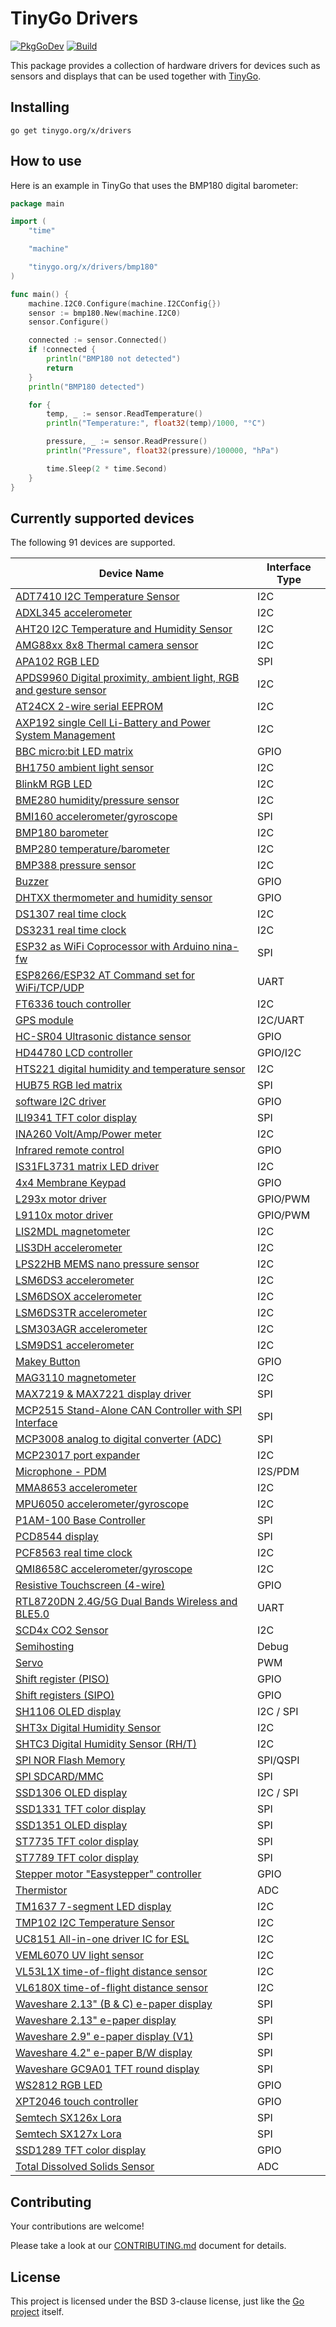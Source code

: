 # TinyGo Drivers

[![PkgGoDev](https://pkg.go.dev/badge/tinygo.org/x/drivers)](https://pkg.go.dev/tinygo.org/x/drivers) [![Build](https://github.com/tinygo-org/drivers/actions/workflows/build.yml/badge.svg?branch=dev)](https://github.com/tinygo-org/drivers/actions/workflows/build.yml)


This package provides a collection of hardware drivers for devices such as sensors and displays that can be used together with [TinyGo](https://tinygo.org).

## Installing

```shell
go get tinygo.org/x/drivers
```

## How to use

Here is an example in TinyGo that uses the BMP180 digital barometer:

```go
package main

import (
    "time"

    "machine"

    "tinygo.org/x/drivers/bmp180"
)

func main() {
    machine.I2C0.Configure(machine.I2CConfig{})
    sensor := bmp180.New(machine.I2C0)
    sensor.Configure()

    connected := sensor.Connected()
    if !connected {
        println("BMP180 not detected")
        return
    }
    println("BMP180 detected")

    for {
        temp, _ := sensor.ReadTemperature()
        println("Temperature:", float32(temp)/1000, "°C")

        pressure, _ := sensor.ReadPressure()
        println("Pressure", float32(pressure)/100000, "hPa")

        time.Sleep(2 * time.Second)
    }
}
```

## Currently supported devices

The following 91 devices are supported.

| Device Name                                                                                                                                                                                         | Interface Type |
|-----------------------------------------------------------------------------------------------------------------------------------------------------------------------------------------------------|-------------|
| [ADT7410 I2C Temperature Sensor](https://www.analog.com/media/en/technical-documentation/data-sheets/ADT7410.pdf)                                                                                   | I2C |
| [ADXL345 accelerometer](http://www.analog.com/media/en/technical-documentation/data-sheets/ADXL345.pdf)                                                                                             | I2C |
| [AHT20 I2C Temperature and Humidity Sensor](http://www.aosong.com/userfiles/files/media/AHT20%20%E8%8B%B1%E6%96%87%E7%89%88%E8%AF%B4%E6%98%8E%E4%B9%A6%20A0%2020201222.pdf)                         | I2C |
| [AMG88xx 8x8 Thermal camera sensor](https://cdn-learn.adafruit.com/assets/assets/000/043/261/original/Grid-EYE_SPECIFICATIONS%28Reference%29.pdf)                                                   | I2C |
| [APA102 RGB LED](https://cdn-shop.adafruit.com/product-files/2343/APA102C.pdf)                                                                                                                      | SPI |
| [APDS9960 Digital proximity, ambient light, RGB and gesture sensor](https://cdn.sparkfun.com/assets/learn_tutorials/3/2/1/Avago-APDS-9960-datasheet.pdf)                                            | I2C |
| [AT24CX 2-wire serial EEPROM](https://www.openimpulse.com/blog/wp-content/uploads/wpsc/downloadables/24C32-Datasheet.pdf)                                                                           | I2C |
| [AXP192 single Cell Li-Battery and Power System Management](https://github.com/m5stack/M5-Schematic/blob/master/Core/AXP192%20Datasheet_v1.1_en_draft_2211.pdf)                                     | I2C |
| [BBC micro:bit LED matrix](https://github.com/bbcmicrobit/hardware/blob/master/SCH_BBC-Microbit_V1.3B.pdf)                                                                                          | GPIO |
| [BH1750 ambient light sensor](https://www.mouser.com/ds/2/348/bh1750fvi-e-186247.pdf)                                                                                                               | I2C |
| [BlinkM RGB LED](http://thingm.com/fileadmin/thingm/downloads/BlinkM_datasheet.pdf)                                                                                                                 | I2C |
| [BME280 humidity/pressure sensor](https://cdn-shop.adafruit.com/datasheets/BST-BME280_DS001-10.pdf)                                                                                                 | I2C |
| [BMI160 accelerometer/gyroscope](https://www.bosch-sensortec.com/media/boschsensortec/downloads/datasheets/bst-bmi160-ds000.pdf)                                                                    | SPI |
| [BMP180 barometer](https://cdn-shop.adafruit.com/datasheets/BST-BMP180-DS000-09.pdf)                                                                                                                | I2C |
| [BMP280 temperature/barometer](https://www.bosch-sensortec.com/media/boschsensortec/downloads/datasheets/bst-bmp280-ds001.pdf)                                                                      | I2C |
| [BMP388 pressure sensor](https://www.bosch-sensortec.com/media/boschsensortec/downloads/datasheets/bst-bmp388-ds001.pdf)                                                                            | I2C |
| [Buzzer](https://en.wikipedia.org/wiki/Buzzer#Piezoelectric)                                                                                                                                        | GPIO |
| [DHTXX thermometer and humidity sensor](https://cdn-shop.adafruit.com/datasheets/Digital+humidity+and+temperature+sensor+AM2302.pdf)                                                                | GPIO |
| [DS1307 real time clock](https://datasheets.maximintegrated.com/en/ds/DS1307.pdf)                                                                                                                   | I2C |
| [DS3231 real time clock](https://datasheets.maximintegrated.com/en/ds/DS3231.pdf)                                                                                                                   | I2C |
| [ESP32 as WiFi Coprocessor with Arduino nina-fw](https://github.com/arduino/nina-fw)                                                                                                                | SPI |
| [ESP8266/ESP32 AT Command set for WiFi/TCP/UDP](https://github.com/espressif/esp32-at)                                                                                                              | UART |
| [FT6336 touch controller](https://focuslcds.com/content/FT6236.pdf)                                                                                                                                 | I2C |
| [GPS module](https://www.u-blox.com/en/product/neo-6-series)                                                                                                                                        | I2C/UART |
| [HC-SR04 Ultrasonic distance sensor](https://cdn.sparkfun.com/datasheets/Sensors/Proximity/HCSR04.pdf)                                                                                              | GPIO |
| [HD44780 LCD controller](https://www.sparkfun.com/datasheets/LCD/HD44780.pdf)                                                                                                                       | GPIO/I2C |
| [HTS221 digital humidity and temperature sensor](https://www.st.com/resource/en/datasheet/hts221.pdf)                                                                                               | I2C |
| [HUB75 RGB led matrix](https://cdn-learn.adafruit.com/downloads/pdf/32x16-32x32-rgb-led-matrix.pdf)                                                                                                 | SPI |
| [software I2C driver](https://www.ti.com/lit/an/slva704/slva704.pdf)                                                                                                                                | GPIO |
| [ILI9341 TFT color display](https://cdn-shop.adafruit.com/datasheets/ILI9341.pdf)                                                                                                                   | SPI |
| [INA260 Volt/Amp/Power meter](https://www.ti.com/lit/ds/symlink/ina260.pdf)                                                                                                                         | I2C |
| [Infrared remote control](https://en.wikipedia.org/wiki/Consumer_IR)                                                                                                                                | GPIO |
| [IS31FL3731 matrix LED driver](https://www.lumissil.com/assets/pdf/core/IS31FL3731_DS.pdf)                                                                                                          | I2C |
| [4x4 Membrane Keypad](https://cdn.sparkfun.com/assets/f/f/a/5/0/DS-16038.pdf)                                                                                                                       | GPIO |
| [L293x motor driver](https://www.ti.com/lit/ds/symlink/l293d.pdf)                                                                                                                                   | GPIO/PWM |
| [L9110x motor driver](https://www.elecrow.com/download/datasheet-l9110.pdf)                                                                                                                         | GPIO/PWM |
| [LIS2MDL magnetometer](https://www.st.com/resource/en/datasheet/lis2mdl.pdf)                                                                                                                        | I2C |
| [LIS3DH accelerometer](https://www.st.com/resource/en/datasheet/lis3dh.pdf)                                                                                                                         | I2C |
| [LPS22HB MEMS nano pressure sensor](https://www.st.com/resource/en/datasheet/dm00140895.pdf)                                                                                                        | I2C |
| [LSM6DS3 accelerometer](https://www.st.com/resource/en/datasheet/lsm6ds3.pdf)                                                                                                                       | I2C |
| [LSM6DSOX accelerometer](https://www.st.com/resource/en/datasheet/lsm6dsox.pdf)                                                                                                                     | I2C |
| [LSM6DS3TR accelerometer](https://www.st.com/resource/en/datasheet/lsm6ds3tr.pdf)                                                                                                                   | I2C |
| [LSM303AGR accelerometer](https://www.st.com/resource/en/datasheet/lsm303agr.pdf)                                                                                                                   | I2C |
| [LSM9DS1 accelerometer](https://www.st.com/resource/en/datasheet/lsm9ds1.pdf)                                                                                                                       | I2C |
| [Makey Button](https://makeymakey.com/)                                                                                                                                                             | GPIO |
| [MAG3110 magnetometer](https://www.nxp.com/docs/en/data-sheet/MAG3110.pdf)                                                                                                                          | I2C |
| [MAX7219 & MAX7221 display driver](https://datasheets.maximintegrated.com/en/ds/MAX7219-MAX7221.pdf)                                                                                                | SPI |
| [MCP2515 Stand-Alone CAN Controller with SPI Interface](https://ww1.microchip.com/downloads/en/DeviceDoc/MCP2515-Family-Data-Sheet-DS20001801K.pdf)                                                 | SPI |
| [MCP3008 analog to digital converter (ADC)](http://ww1.microchip.com/downloads/en/DeviceDoc/21295d.pdf)                                                                                             | SPI |
| [MCP23017 port expander](https://ww1.microchip.com/downloads/en/DeviceDoc/20001952C.pdf)                                                                                                            | I2C |
| [Microphone - PDM](https://cdn-learn.adafruit.com/assets/assets/000/049/977/original/MP34DT01-M.pdf)                                                                                                | I2S/PDM |
| [MMA8653 accelerometer](https://www.nxp.com/docs/en/data-sheet/MMA8653FC.pdf)                                                                                                                       | I2C |
| [MPU6050 accelerometer/gyroscope](https://store.invensense.com/datasheets/invensense/MPU-6050_DataSheet_V3%204.pdf)                                                                                 | I2C |
| [P1AM-100 Base Controller](https://facts-engineering.github.io/modules/P1AM-100/P1AM-100.html)                                                                                                      | SPI |
| [PCD8544 display](http://eia.udg.edu/~forest/PCD8544_1.pdf)                                                                                                                                         | SPI |
| [PCF8563 real time clock](https://www.nxp.com/docs/en/data-sheet/PCF8563.pdf)                                                                                                                       | I2C |
| [QMI8658C accelerometer/gyroscope](https://www.qstcorp.com/upload/pdf/202202/%EF%BC%88%E5%B7%B2%E4%BC%A0%EF%BC%89QMI8658C%20datasheet%20rev%200.9.pdf)                                              | I2C |
| [Resistive Touchscreen (4-wire)](http://ww1.microchip.com/downloads/en/Appnotes/doc8091.pdf)                                                                                                        | GPIO |
| [RTL8720DN 2.4G/5G Dual Bands Wireless and BLE5.0](https://www.seeedstudio.com/Realtek8720DN-2-4G-5G-Dual-Bands-Wireless-and-BLE5-0-Combo-Module-p-4442.html)                                       | UART |
| [SCD4x CO2 Sensor](https://sensirion.com/media/documents/C4B87CE6/627C2DCD/CD_DS_SCD40_SCD41_Datasheet_D1.pdf)                                                                                      | I2C |
| [Semihosting](https://wiki.segger.com/Semihosting)                                                                                                                                                  | Debug |
| [Servo](https://learn.sparkfun.com/tutorials/hobby-servo-tutorial/all)                                                                                                                              | PWM |
| [Shift register (PISO)](https://en.wikipedia.org/wiki/Shift_register#Parallel-in_serial-out_\(PISO\))                                                                                               | GPIO |
| [Shift registers (SIPO)](https://en.wikipedia.org/wiki/Shift_register#Serial-in_parallel-out_(SIPO))                                                                                                | GPIO |
| [SH1106 OLED display](https://www.velleman.eu/downloads/29/infosheets/sh1106_datasheet.pdf) | I2C / SPI |
| [SHT3x Digital Humidity Sensor](https://www.sensirion.com/fileadmin/user_upload/customers/sensirion/Dokumente/2_Humidity_Sensors/Datasheets/Sensirion_Humidity_Sensors_SHT3x_Datasheet_digital.pdf) | I2C |
| [SHTC3 Digital Humidity Sensor (RH/T)](https://www.sensirion.com/fileadmin/user_upload/customers/sensirion/Dokumente/2_Humidity_Sensors/Datasheets/Sensirion_Humidity_Sensors_SHTC3_Datasheet.pdf)  | I2C |
| [SPI NOR Flash Memory](https://en.wikipedia.org/wiki/Flash_memory#NOR_flash)                                                                                                                        | SPI/QSPI |
| [SPI SDCARD/MMC](https://en.wikipedia.org/wiki/SD_card)                                                                                                                                             | SPI |
| [SSD1306 OLED display](https://cdn-shop.adafruit.com/datasheets/SSD1306.pdf)                                                                                                                        | I2C / SPI |
| [SSD1331 TFT color display](https://www.crystalfontz.com/controllers/SolomonSystech/SSD1331/381/)                                                                                                   | SPI |
| [SSD1351 OLED display](https://download.mikroe.com/documents/datasheets/ssd1351-revision-1.3.pdf)                                                                                                   | SPI |
| [ST7735 TFT color display](https://www.crystalfontz.com/controllers/Sitronix/ST7735R/319/)                                                                                                          | SPI |
| [ST7789 TFT color display](https://cdn-shop.adafruit.com/product-files/3787/3787_tft_QT154H2201__________20190228182902.pdf)                                                                        | SPI |
| [Stepper motor "Easystepper" controller](https://en.wikipedia.org/wiki/Stepper_motor)                                                                                                               | GPIO |
| [Thermistor](https://www.farnell.com/datasheets/33552.pdf)                                                                                                                                          | ADC |
| [TM1637 7-segment LED display](https://www.mcielectronics.cl/website_MCI/static/documents/Datasheet_TM1637.pdf)                                                                                     | I2C |
| [TMP102 I2C Temperature Sensor](https://download.mikroe.com/documents/datasheets/tmp102-data-sheet.pdf)                                                                                             | I2C |
| [UC8151 All-in-one driver IC for ESL](https://www.buydisplay.com/download/ic/UC8151C.pdf)                                                                                                           | I2C |
| [VEML6070 UV light sensor](https://www.vishay.com/docs/84277/veml6070.pdf)                                                                                                                          | I2C |
| [VL53L1X time-of-flight distance sensor](https://www.st.com/resource/en/datasheet/vl53l1x.pdf)                                                                                                      | I2C |
| [VL6180X time-of-flight distance sensor](https://www.st.com/resource/en/datasheet/vl6180x.pdf)                                                                                                      | I2C |
| [Waveshare 2.13" (B & C) e-paper display](https://www.waveshare.com/w/upload/d/d3/2.13inch-e-paper-b-Specification.pdf)                                                                             | SPI |
| [Waveshare 2.13" e-paper display](https://www.waveshare.com/w/upload/e/e6/2.13inch_e-Paper_Datasheet.pdf)                                                                                           | SPI |
| [Waveshare 2.9" e-paper display (V1)](https://www.waveshare.com/w/upload/e/e6/2.9inch_e-Paper_Datasheet.pdf)                                                                                        | SPI |
| [Waveshare 4.2" e-paper B/W display](https://www.waveshare.com/w/upload/6/6a/4.2inch-e-paper-specification.pdf)                                                                                     | SPI |
| [Waveshare GC9A01 TFT round display](https://www.waveshare.com/w/upload/5/5e/GC9A01A.pdf)                                                                                                           | SPI |
| [WS2812 RGB LED](https://cdn-shop.adafruit.com/datasheets/WS2812.pdf)                                                                                                                               | GPIO |
| [XPT2046 touch controller](http://grobotronics.com/images/datasheets/xpt2046-datasheet.pdf)                                                                                                         | GPIO |
| [Semtech SX126x Lora](https://www.semtech.com/products/wireless-rf/lora-connect/sx1261)                                                                                                             | SPI |
| [Semtech SX127x Lora](https://www.semtech.com/products/wireless-rf/lora-connect/sx1276)                                                                                                             | SPI |
| [SSD1289 TFT color display](http://aitendo3.sakura.ne.jp/aitendo_data/product_img/lcd/tft2/M032C1289TP/3.2-SSD1289.pdf)                                                                             | GPIO |
| [Total Dissolved Solids Sensor](https://www.cqrobot.com/index.php?route=product/product&product_id=1122)                                                                                            | ADC |

## Contributing

Your contributions are welcome!

Please take a look at our [CONTRIBUTING.md](./CONTRIBUTING.md) document for details.

## License

This project is licensed under the BSD 3-clause license, just like the [Go project](https://golang.org/LICENSE) itself.
